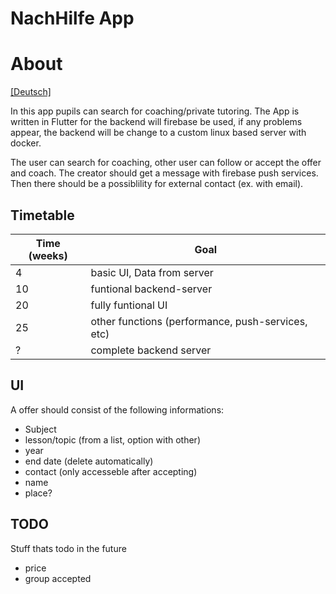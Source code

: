 # NachHilfe App 


# About

[[Deutsch]](https://github.com/FineFindus/NachHilfeApp/blob/master/README.de.md)

In this app pupils can search for coaching/private tutoring.
The App is written in Flutter for the backend will firebase be used, if any problems appear, the backend will be change to a custom linux based server with docker.

The user can search for coaching, other user can follow or accept the offer and coach.
The creator should get a message with firebase push services. Then there should be a possiblility for external contact (ex. with email).


## Timetable

| Time (weeks) | Goal                                                      | 
|--------------|-----------------------------------------------------------|
|  4           | basic UI, Data from server                                   |
| 10           | funtional backend-server                                  |
| 20           | fully funtional UI                                        |
|25              | other functions (performance, push-services, etc)         |
|?            | complete backend server                                            |

## UI
A offer should consist of the following informations:
* Subject
* lesson/topic (from a list, option with other)
* year
* end date (delete automatically)
* contact (only accesseble after accepting)
* name
* place?


## TODO
Stuff thats todo in the future
* price
* group accepted
